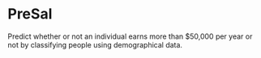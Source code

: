 # PreSal
Predict whether or not an individual earns more than $50,000 per year or not by classifying people using demographical data.
